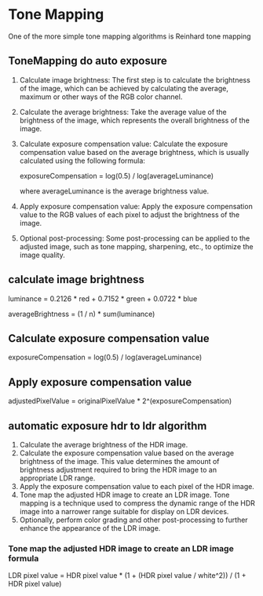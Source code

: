 # Tone Mapping



One of the more simple tone mapping algorithms is Reinhard tone mapping 

## ToneMapping do auto exposure

1. Calculate image brightness: The first step is to calculate the brightness of the image, which can be achieved by calculating the average, maximum or other ways of the RGB color channel.

2. Calculate the average brightness: Take the average value of the brightness of the image, which represents the overall brightness of the image.

3. Calculate exposure compensation value: Calculate the exposure compensation value based on the average brightness, which is usually calculated using the following formula:

   exposureCompensation = log(0.5) / log(averageLuminance)

   where averageLuminance is the average brightness value.

4. Apply exposure compensation value: Apply the exposure compensation value to the RGB values of each pixel to adjust the brightness of the image.

5. Optional post-processing: Some post-processing can be applied to the adjusted image, such as tone mapping, sharpening, etc., to optimize the image quality.

## calculate image brightness

luminance = 0.2126 * red + 0.7152 * green + 0.0722 * blue

averageBrightness = (1 / n) * sum(luminance)

## Calculate exposure compensation value

exposureCompensation = log(0.5) / log(averageLuminance)

## Apply exposure compensation value

adjustedPixelValue = originalPixelValue * 2^(exposureCompensation)



##  automatic exposure hdr to ldr algorithm

1. Calculate the average brightness of the HDR image.
2. Calculate the exposure compensation value based on the average brightness of the image. This value determines the amount of brightness adjustment required to bring the HDR image to an appropriate LDR range.
3. Apply the exposure compensation value to each pixel of the HDR image.
4. Tone map the adjusted HDR image to create an LDR image. Tone mapping is a technique used to compress the dynamic range of the HDR image into a narrower range suitable for display on LDR devices.
5. Optionally, perform color grading and other post-processing to further enhance the appearance of the LDR image.

### Tone map the adjusted HDR image to create an LDR image formula

LDR pixel value = HDR pixel value * (1 + (HDR pixel value / white^2)) / (1 + HDR pixel value)

